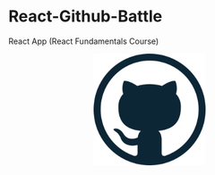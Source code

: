 # React-Github-Battle
React App (React Fundamentals Course)

<!---  LOGO   -->
<div align="center">
<p>
<img src="./favicon.png" width="200"/>
</p>
